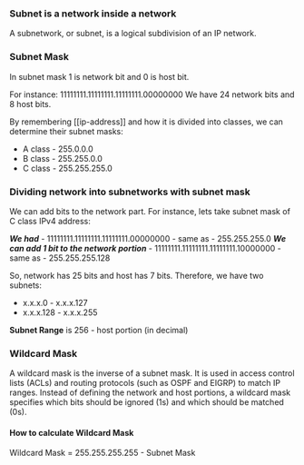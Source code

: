 ### Subnet is a network inside a network

A subnetwork, or subnet, is a logical subdivision of an IP network. 

### Subnet Mask

In subnet mask 1 is network bit and 0 is host bit. 

For instance: 11111111.11111111.11111111.00000000
We have 24 network bits and 8 host bits.

By remembering [[ip-address]] and how it is divided into classes, we can determine their subnet masks:
- A class - 255.0.0.0
- B class - 255.255.0.0
- C class - 255.255.255.0

### Dividing network into subnetworks with subnet mask

We can add bits to the network part. For instance, lets take subnet mask of C class IPv4 address:

***We had*** - 11111111.11111111.11111111.00000000 - same as - 255.255.255.0
***We can add 1 bit to the network portion*** - 11111111.11111111.11111111.10000000 - same as - 255.255.255.128

So, network has 25 bits and host has 7 bits. Therefore, we have two subnets:
- x.x.x.0 - x.x.x.127
- x.x.x.128 - x.x.x.255 

**Subnet Range** is 256 - host portion (in decimal)

### Wildcard Mask

A wildcard mask is the inverse of a subnet mask. It is used in access control lists (ACLs) and routing protocols (such as OSPF and EIGRP) to match IP ranges. Instead of defining the network and host portions, a wildcard mask specifies which bits should be ignored (1s) and which should be matched (0s).

#### How to calculate Wildcard Mask

Wildcard Mask = 255.255.255.255 - Subnet Mask